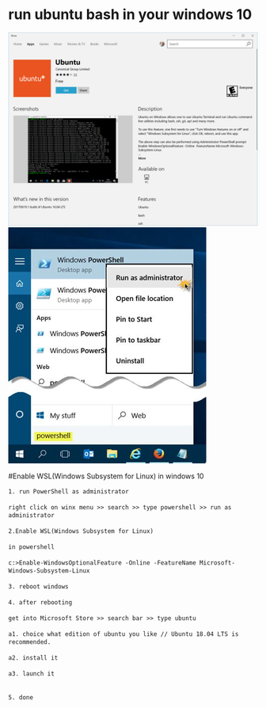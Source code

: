# run ubuntu bash in your windows 10

 ![](https://github.com/smiletoeveryone/wsl/blob/master/ubuntustore.png)
 ![](https://github.com/smiletoeveryone/wsl/blob/master/How-to-open-an-elevated-PowerShell-prompt.jpg)


#Enable WSL(Windows Subsystem for Linux) in windows 10

    1. run PowerShell as administrator
  
    right click on winx menu >> search >> type powershell >> run as administrator

    2.Enable WSL(Windows Subsystem for Linux)

    in powershell 

    c:>Enable-WindowsOptionalFeature -Online -FeatureName Microsoft-Windows-Subsystem-Linux

    3. reboot windows 

    4. after rebooting

    get into Microsoft Store >> search bar >> type ubuntu

    a1. choice what edition of ubuntu you like // Ubuntu 18.04 LTS is recommended.

    a2. install it

    a3. launch it


    5. done

